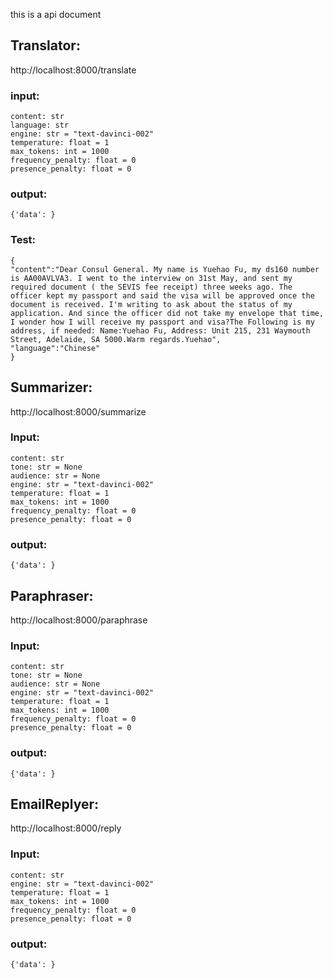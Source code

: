 this is a api document
## Translator:
http://localhost:8000/translate
### input:
    content: str
    language: str
    engine: str = "text-davinci-002"
    temperature: float = 1
    max_tokens: int = 1000
    frequency_penalty: float = 0
    presence_penalty: float = 0
### output:
    {'data': }
### Test:

```
{
"content":"Dear Consul General. My name is Yuehao Fu, my ds160 number is AA00AVLVA3. I went to the interview on 31st May, and sent my required document ( the SEVIS fee receipt) three weeks ago. The officer kept my passport and said the visa will be approved once the document is received. I'm writing to ask about the status of my application. And since the officer did not take my envelope that time, I wonder how I will receive my passport and visa?The Following is my address, if needed: Name:Yuehao Fu, Address: Unit 215, 231 Waymouth Street, Adelaide, SA 5000.Warm regards.Yuehao",
"language":"Chinese"
}
```


## Summarizer:
http://localhost:8000/summarize
### Input:
    content: str
    tone: str = None
    audience: str = None
    engine: str = "text-davinci-002"
    temperature: float = 1
    max_tokens: int = 1000
    frequency_penalty: float = 0
    presence_penalty: float = 0
### output:
    {'data': }

## Paraphraser:
http://localhost:8000/paraphrase
### Input:
    content: str
    tone: str = None
    audience: str = None
    engine: str = "text-davinci-002"
    temperature: float = 1
    max_tokens: int = 1000
    frequency_penalty: float = 0
    presence_penalty: float = 0
### output:
    {'data': }

## EmailReplyer:
http://localhost:8000/reply
### Input:
    content: str
    engine: str = "text-davinci-002"
    temperature: float = 1
    max_tokens: int = 1000
    frequency_penalty: float = 0
    presence_penalty: float = 0
### output:
    {'data': }
